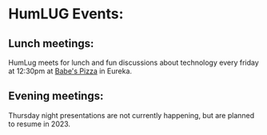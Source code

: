 # HumLUG Events:

## Lunch meetings:
HumLug meets for lunch and fun discussions about technology every friday at 12:30pm at [Babe's Pizza](https://goo.gl/maps/bChPaDrPDU42) in Eureka. 

## Evening meetings:
Thursday night presentations are not currently happening, but are planned to resume in 2023. 

